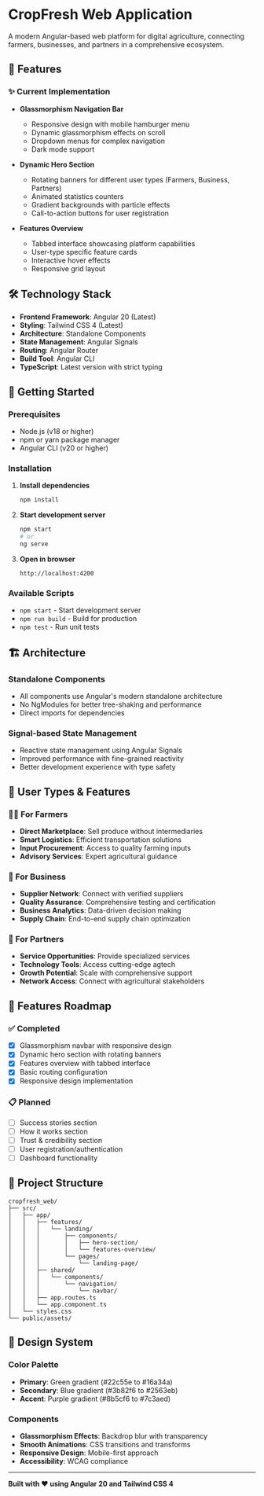 # CropFresh Web Application

A modern Angular-based web platform for digital agriculture, connecting farmers, businesses, and partners in a comprehensive ecosystem.

## 🚀 Features

### ✨ Current Implementation

- **Glassmorphism Navigation Bar**
  - Responsive design with mobile hamburger menu
  - Dynamic glassmorphism effects on scroll
  - Dropdown menus for complex navigation
  - Dark mode support

- **Dynamic Hero Section**
  - Rotating banners for different user types (Farmers, Business, Partners)
  - Animated statistics counters
  - Gradient backgrounds with particle effects
  - Call-to-action buttons for user registration

- **Features Overview**
  - Tabbed interface showcasing platform capabilities
  - User-type specific feature cards
  - Interactive hover effects
  - Responsive grid layout

## 🛠️ Technology Stack

- **Frontend Framework**: Angular 20 (Latest)
- **Styling**: Tailwind CSS 4 (Latest)
- **Architecture**: Standalone Components
- **State Management**: Angular Signals
- **Routing**: Angular Router
- **Build Tool**: Angular CLI
- **TypeScript**: Latest version with strict typing

## 🚀 Getting Started

### Prerequisites
- Node.js (v18 or higher)
- npm or yarn package manager
- Angular CLI (v20 or higher)

### Installation

1. **Install dependencies**
   ```bash
   npm install
   ```

2. **Start development server**
   ```bash
   npm start
   # or
   ng serve
   ```

3. **Open in browser**
   ```
   http://localhost:4200
   ```

### Available Scripts

- `npm start` - Start development server
- `npm run build` - Build for production
- `npm test` - Run unit tests

## 🏗️ Architecture

### Standalone Components
- All components use Angular's modern standalone architecture
- No NgModules for better tree-shaking and performance
- Direct imports for dependencies

### Signal-based State Management
- Reactive state management using Angular Signals
- Improved performance with fine-grained reactivity
- Better development experience with type safety

## 🎯 User Types & Features

### 👨‍🌾 For Farmers
- **Direct Marketplace**: Sell produce without intermediaries
- **Smart Logistics**: Efficient transportation solutions
- **Input Procurement**: Access to quality farming inputs
- **Advisory Services**: Expert agricultural guidance

### 🏢 For Business
- **Supplier Network**: Connect with verified suppliers
- **Quality Assurance**: Comprehensive testing and certification
- **Business Analytics**: Data-driven decision making
- **Supply Chain**: End-to-end supply chain optimization

### 🤝 For Partners
- **Service Opportunities**: Provide specialized services
- **Technology Tools**: Access cutting-edge agtech
- **Growth Potential**: Scale with comprehensive support
- **Network Access**: Connect with agricultural stakeholders

## 🌟 Features Roadmap

### ✅ Completed
- [x] Glassmorphism navbar with responsive design
- [x] Dynamic hero section with rotating banners
- [x] Features overview with tabbed interface
- [x] Basic routing configuration
- [x] Responsive design implementation

### 📋 Planned
- [ ] Success stories section
- [ ] How it works section
- [ ] Trust & credibility section
- [ ] User registration/authentication
- [ ] Dashboard functionality

## 📁 Project Structure

```
cropfresh_web/
├── src/
│   ├── app/
│   │   ├── features/
│   │   │   └── landing/
│   │   │       ├── components/
│   │   │       │   ├── hero-section/
│   │   │       │   └── features-overview/
│   │   │       └── pages/
│   │   │           └── landing-page/
│   │   ├── shared/
│   │   │   └── components/
│   │   │       └── navigation/
│   │   │           └── navbar/
│   │   ├── app.routes.ts
│   │   └── app.component.ts
│   └── styles.css
└── public/assets/
```

## 🎨 Design System

### Color Palette
- **Primary**: Green gradient (#22c55e to #16a34a)
- **Secondary**: Blue gradient (#3b82f6 to #2563eb)
- **Accent**: Purple gradient (#8b5cf6 to #7c3aed)

### Components
- **Glassmorphism Effects**: Backdrop blur with transparency
- **Smooth Animations**: CSS transitions and transforms
- **Responsive Design**: Mobile-first approach
- **Accessibility**: WCAG compliance

---

**Built with ❤️ using Angular 20 and Tailwind CSS 4**
